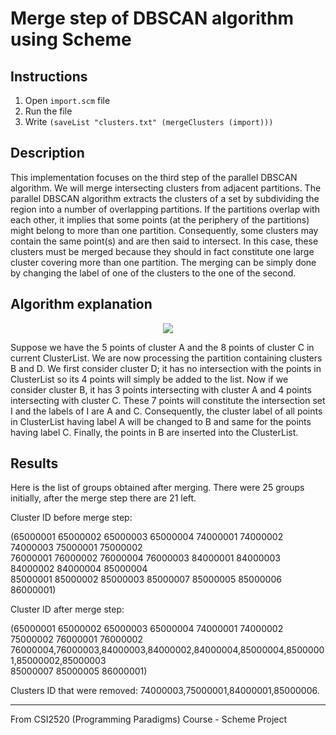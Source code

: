 # Merge step of DBSCAN algorithm using Scheme

## Instructions

1. Open `import.scm` file
2. Run the file 
3. Write `(saveList "clusters.txt" (mergeClusters (import)))`

## Description

This implementation focuses on the third step of the parallel DBSCAN algorithm. We will merge intersecting clusters from adjacent partitions.
The parallel DBSCAN algorithm extracts the clusters of a set by subdividing the region into a number of
overlapping partitions. If the partitions overlap with each other, it implies that some points (at the periphery of the partitions) might belong to more than one partition. Consequently, some clusters may contain the same point(s) and are then said to intersect. In this case, these clusters must be merged
because they should in fact constitute one large cluster covering more than one partition. The merging can be simply done by changing the label of one of the clusters to the one of the second. 

## Algorithm explanation

<p align="center">
  <img src="https://user-images.githubusercontent.com/71091659/161274255-009e603e-bf05-40c9-8aee-fca4c2aa1870.jpg"
</p>

Suppose we have the 5 points of cluster A and the 8 points of cluster C in current ClusterList. We
are now processing the partition containing clusters B and D. We first consider cluster D; it has no
intersection with the points in ClusterList so its 4 points will simply be added to the list. Now if
we consider cluster B, it has 3 points intersecting with cluster A and 4 points intersecting with cluster C.
These 7 points will constitute the intersection set I and the labels of I are A and C. Consequently, the
cluster label of all points in ClusterList having label A will be changed to B and same for the
points having label C. Finally, the points in B are inserted into the ClusterList.
  
 ## Results
Here is the list of groups obtained after merging.
There were 25 groups initially, after the merge step there are 21 left.

Cluster ID before merge step:
  
(65000001 65000002 65000003 65000004 74000001 74000002 74000003 75000001 75000002  
 76000001 76000002 76000004 76000003 84000001 84000003 84000002 84000004 85000004    
 85000001 85000002 85000003 85000007 85000005 85000006 86000001)

Cluster ID after merge step:
  
(65000001 65000002 65000003 65000004 74000001 74000002 75000002 76000001 76000002 
 76000004,76000003,84000003,84000002,84000004,85000004,85000001,85000002,85000003   
  85000007 85000005 86000001)

Clusters ID that were removed: 74000003,75000001,84000001,85000006.
  
___________________________________________________________________
   
From CSI2520 (Programming Paradigms) Course - Scheme Project
